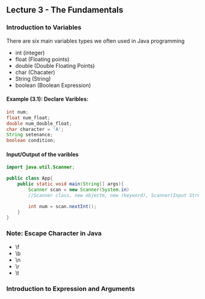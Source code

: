 ## Lecture 3 - The Fundamentals

### Introduction to Variables
There are six main variables types we often used in Java programming
- int (integer)
- float (Floating points)
- double (Double Floating Points)
- char (Chacater)
- String (String)
- boolean (Boolean Expression)

#### Example (3.1): Declare Varibles:
```Java
int num;
float num_float;
double num_double_float;
char character = 'A';
String setenance;
boolean condition;
```

#### Input/Output of the varibles
```Java
import java.util.Scanner;

public class App{
    public static void main(String[] args){
        Scanner scan = new Scanner(System.in)
        //Scanner class, new objectm, new (keyword), Scanner(Input Stream)

        int num = scan.nextInt();
    }
}
```

### Note: Escape Character in Java
- \f
- \b
- \n
- \r
- \t

### Introduction to Expression and Arguments
